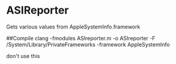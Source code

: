 # ASIReporter
Gets various values from AppleSystemInfo.framework

##Compile
clang -fmodules ASIreporter.m -o ASIreporter -F /System/Library/PrivateFrameworks -framework AppleSystemInfo

don't use this
